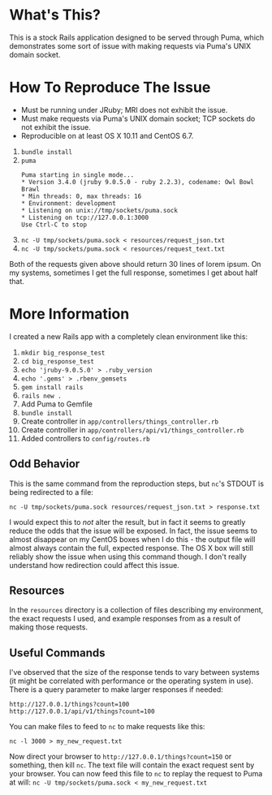 # What's This?

This is a stock Rails application designed to be served through Puma, which demonstrates some sort of issue with making requests via Puma's UNIX domain socket.

# How To Reproduce The Issue

- Must be running under JRuby; MRI does not exhibit the issue.
- Must make requests via Puma's UNIX domain socket; TCP sockets do not exhibit the issue.
- Reproducible on at least OS X 10.11 and CentOS 6.7.

1. `bundle install`
2. `puma`
    ```
    Puma starting in single mode...
    * Version 3.4.0 (jruby 9.0.5.0 - ruby 2.2.3), codename: Owl Bowl Brawl
    * Min threads: 0, max threads: 16
    * Environment: development
    * Listening on unix://tmp/sockets/puma.sock
    * Listening on tcp://127.0.0.1:3000
    Use Ctrl-C to stop
    ```
3. `nc -U tmp/sockets/puma.sock < resources/request_json.txt`
4. `nc -U tmp/sockets/puma.sock < resources/request_text.txt`

Both of the requests given above should return 30 lines of lorem ipsum.  On my systems, sometimes I get the full response, sometimes I get about half that.

# More Information

I created a new Rails app with a completely clean environment like this:

1. `mkdir big_response_test`
1. `cd big_response_test`
1. `echo 'jruby-9.0.5.0' > .ruby_version`
1. `echo '.gems' > .rbenv_gemsets`
1. `gem install rails`
1. `rails new .`
1. Add Puma to Gemfile
1. `bundle install`
1. Create controller in `app/controllers/things_controller.rb`
1. Create controller in `app/controllers/api/v1/things_controller.rb`
1. Added controllers to `config/routes.rb`

## Odd Behavior

This is the same command from the reproduction steps, but `nc`'s STDOUT is being redirected to a file:

`nc -U tmp/sockets/puma.sock resources/request_json.txt > response.txt`

I would expect this to *not* alter the result, but in fact it seems to greatly reduce the odds that the issue will be exposed.  In fact, the issue seems to almost disappear on my CentOS boxes when I do this - the output file will almost always contain the full, expected response.  The OS X box will still reliably show the issue when using this command though.  I don't really understand how redirection could affect this issue.

## Resources

In the `resources` directory is a collection of files describing my environment, the exact requests I used, and example responses from as a result of making those requests.

## Useful Commands

I've observed that the size of the response tends to vary between systems (it might be correlated with performance or the operating system in use).  There is a query parameter to make larger responses if needed:

```
http://127.0.0.1/things?count=100
http://127.0.0.1/api/v1/things?count=100
```

You can make files to feed to `nc` to make requests like this:
```
nc -l 3000 > my_new_request.txt
```

Now direct your browser to `http://127.0.0.1/things?count=150` or something, then kill `nc`.  The text file will contain the exact request sent by your browser.  You can now feed this file to `nc` to replay the request to Puma at will:
`nc -U tmp/sockets/puma.sock < my_new_request.txt`